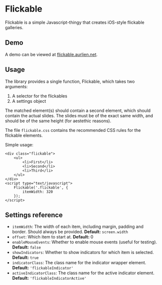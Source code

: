 Flickable
=========

Flickable is a simple Javascript-thingy that creates iOS-style flickable galleries.

Demo
----

A demo can be viewed at [flickable.aurlien.net](http://flickable.aurlien.net).

Usage
-----

The library provides a single function, Flickable, which takes two arguments:

1. A selector for the flickables
2. A settings object

The matched element(s) should contain a second element, which should contain the actual slides. The slides must be of the exact same width, and should be of the same height (for aestethic reasons).

The file `flickable.css` contains the recommended CSS rules for the flickable elements.

Simple usage:

    <div class="flickable">
        <ul>
            <li>First</li>
            <li>Second</li>
            <li>Third</li>
        </ul>
    </div>
    <script type="text/javascript">
        Flickable('.flickable', {
            itemWidth: 320
        });
    </script>

Settings reference
------------------

- `itemWidth`: The width of each item, including margin, padding and border. Should always be provided. **Default:** `screen.width`
- `offset`: Which item to start at. **Default:** 0
- `enableMouseEvents`: Whether to enable mouse events (useful for testing). **Default:** `false`
- `showIndicators`: Whether to show indicators for which item is selected. **Default:** `true`
- `indicatorClass`: The class name for the indicator wrapper element. **Default:** `'flickableIndicator'`
- `activeIndicatorClass`: The class name for the active indicator element. **Default:** `'flickableIndicatorActive'`